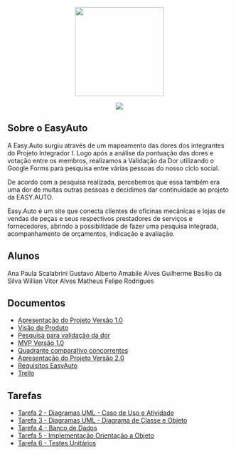 <p align="center"><img src="assets/img/easyauto-logo.jpg" height="200px"></p>

<p align="center">
    <a href="#"><img src="assets/img/version.png"></a>
</p>

## Sobre o EasyAuto

A Easy.Auto surgiu através de um mapeamento das dores dos integrantes do Projeto Integrador I. Logo após a análise da pontuação das dores e votação entre os membros, realizamos a Validação da Dor utilizando o Google Forms para pesquisa entre várias pessoas do nosso ciclo social.

De acordo com a pesquisa realizada, percebemos que essa também era uma dor de muitas outras pessoas e decidimos dar continuidade ao projeto da EASY.AUTO.

Easy.Auto é um site que conecta clientes de oficinas mecânicas e lojas de vendas de peças e seus respectivos prestadores de serviços e fornecedores, abrindo a possibilidade de fazer uma pesquisa integrada, acompanhamento de orçamentos, indicação e avaliação.

## Alunos

Ana Paula Scalabrini
Gustavo Alberto Amabile Alves
Guilherme Basilio da Silva
Willian Vitor Alves
Matheus Felipe Rodrigues

## Documentos

- [Apresentação do Projeto Versão 1.0](assets/documents/apresentacao-projeto-easyauto-v1.0.pdf)
- [Visão de Produto](assets/img/visao-produto-easyauto.jpeg)
- [Pesquisa para validação da dor](assets/documents/formulario-validacao-dor.docx)
- [MVP Versão 1.0](assets/documents/mvp-v1.PPTX)
- [Quadrante comparativo concorrentes](assets/documents/quadrante-comparativo-concorrentes.pptx)
- [Apresentação do Projeto Versão 2.0](assets/documents/apresentacao-projeto-easyauto-v2.0,pptx)
- [Requisitos EasyAuto](assets/documents/requisitos-easyauto.pdf)
- [Trello](https://trello.com/invite/b/c0Ok7DlD/7607e52576b22ae13db58579e328aa38/projeto-integrador-2)

## Tarefas

- [Tarefa 2 - Diagramas UML - Caso de Uso e Atividade](assets/tarefa02/)
- [Tarefa 3 - Diagramas UML - Diagrama de Classe e Objeto](assets/tarefa03/)
- [Tarefa 4 - Banco de Dados](assets/tarefa04/)
- [Tarefa 5 - Implementação Orientação a Objeto](assets/tarefa05/)
- [Tarefa 6 - Testes Unitários](assets/tarefa06/)

